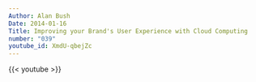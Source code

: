 ```yaml
---
Author: Alan Bush
Date: 2014-01-16
Title: Improving your Brand's User Experience with Cloud Computing
number: "039"
youtube_id: XmdU-qbejZc
---
```


{{< youtube >}}
